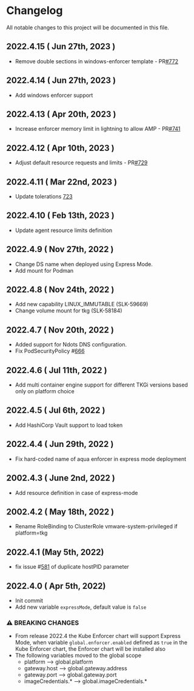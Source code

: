 # Changelog
All notable changes to this project will be documented in this file.

## 2022.4.15 ( Jun 27th, 2023 )
* Remove double sections in windows-enforcer template - PR[#772](https://github.com/aquasecurity/aqua-helm/pull/772)
## 2022.4.14 ( Jun 27th, 2023 )
* Add windows enforcer support
## 2022.4.13 ( Apr 20th, 2023 )
* Increase enforcer memory limit in lightning to allow AMP - PR[#741](https://github.com/aquasecurity/aqua-helm/pull/741)
## 2022.4.12 ( Apr 10th, 2023 )
* Adjust default resource requests and limits - PR[#729](https://github.com/aquasecurity/aqua-helm/pull/729)
## 2022.4.11 ( Mar 22nd, 2023 )
* Update tolerations [723](https://github.com/aquasecurity/aqua-helm/issues/723)
## 2022.4.10 ( Feb 13th, 2023 )
* Update agent resource limits definition
## 2022.4.9 ( Nov 27th, 2022 )
* Change DS name when deployed using Express Mode.
* Add mount for Podman
## 2022.4.8 ( Nov 24th, 2022 )
* Add new capability LINUX_IMMUTABLE (SLK-59669)
* Change volume mount for tkg (SLK-58184)
## 2022.4.7 ( Nov 20th, 2022 )
* Added support for Ndots DNS configuration.
* Fix PodSecurityPolicy #[666](https://github.com/aquasecurity/aqua-helm/pull/666/)
## 2022.4.6 ( Jul 11th, 2022 )
* Add multi container engine support for different TKGi versions based only on platform choice
## 2022.4.5 ( Jul 6th, 2022 )
* Add HashiCorp Vault support to load token
## 2022.4.4 ( Jun 29th, 2022 )
* Fix hard-coded name of aqua enforcer in express mode deployment
## 2002.4.3 ( June 2nd, 2022 )
* Add resource definition in case of express-mode
## 2002.4.2 ( May 18th, 2022 )
* Rename RoleBinding to ClusterRole vmware-system-privileged if platform=tkg
## 2022.4.1 (May 5th, 2022)
* fix issue #[581](https://github.com/aquasecurity/aqua-helm/issues/581) of duplicate hostPID parameter
## 2022.4.0 ( Apr 5th, 2022)
* Init commit
* Add new variable `expressMode`, default value is `false`

### ⚠ BREAKING CHANGES
* From release 2022.4 the Kube Enforcer chart will support Express Mode, when variable `global.enforcer.enabled` defined as `true` in the Kube Enforcer chart, the Enforcer chart will be installed also
* The following variables moved to the global scope
    * platform --> global.platform
    * gateway.host --> global.gateway.address
    * gateway.port --> global.gateway.port
    * imageCredentials.* --> global.imageCredentials.*
